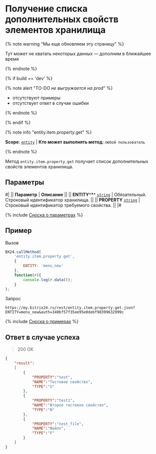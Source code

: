 # Получение списка дополнительных свойств элементов хранилища

{% note warning "Мы еще обновляем эту страницу" %}

Тут может не хватать некоторых данных — дополним в ближайшее время

{% endnote %}

{% if build == 'dev' %}

{% note alert "TO-DO _не выгружается на prod_" %}

- отсутствуют примеры
- отсутствует ответ в случае ошибки

{% endnote %}

{% endif %}

{% note info "entity.item.property.get" %}

**Scope**: [`entity`](../../../scopes/permissions.md) | **Кто может выполнять метод**: `любой пользователь`

{% endnote %}

Метод `entity.item.property.get` получает список дополнительных свойств элементов хранилища.

## Параметры

#|
|| **Параметр** | **Описание** ||
|| **ENTITY^*^**
[`string`](../../../data-types.md) | Обязательный. Строковый идентификатор хранилища. ||
|| **PROPERTY**
[`string`](../../../data-types.md) | Строковый идентификатор требуемого свойства. ||
|#

{% include [Сноска о параметрах](../../../../_includes/required.md) %}

## Пример

Вызов

```js
BX24.callMethod(
    'entity.item.property.get',
    {
        ENTITY: 'menu_new'
    },
    function(r){
        console.log(r.data());
    }
);
```

Запрос

```http
https://my.bitrix24.ru/rest/entity.item.property.get.json?ENTITY=menu_new&auth=340bf57f35ee95e0debf98399632999c
```

{% include [Сноска о примерах](../../../../_includes/examples.md) %}

## Ответ в случае успеха

> 200 OK
```json
{
    "result":
    [
        {
            "PROPERTY":"test",
            "NAME":"Тестовое свойство",
            "TYPE":"S"
        },
        {
            "PROPERTY":"test1",
            "NAME":"Второе тестовое свойство",
            "TYPE":"N"
        },
        {
            "PROPERTY":"test_file",
            "NAME":"Файло",
            "TYPE":"F"
        }
    ]
}
```